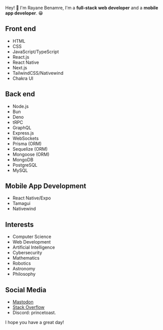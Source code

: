 Hey! 👋 I'm Rayane Benamre, I'm a __full-stack web developer__ and a __mobile app developer__. 😁
## Front end
* HTML
* CSS
* JavaScript/TypeScript
* React.js
* React Native
* Next.js
* TailwindCSS/Nativewind
* Chakra UI
## Back end
* Node.js
* Bun
* Deno
* tRPC
* GraphQL
* Express.js
* WebSockets
* Prisma (ORM)
* Sequelize (ORM)
* Mongoose (ORM)
* MongoDB
* PostgreSQL
* MySQL
## Mobile App Development
* React Native/Expo
* Tamagui
* Nativewind
## Interests
* Computer Science
* Web Development
* Artificial Intelligence
* Cybersecurity
* Mathematics
* Robotics
* Astronomy
* Philosophy
## Social Media
* [Mastodon](https://mastodon.social/@rayaneb)
* [Stack Overflow](https://stackoverflow.com/users/19302208/rayane-benamre)
* Discord: princetoast.

I hope you have a great day!
